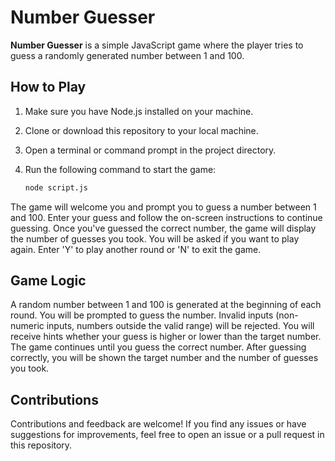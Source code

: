# Number Guesser

**Number Guesser** is a simple JavaScript game where the player tries to guess a randomly generated number between 1 and 100.

## How to Play

1. Make sure you have Node.js installed on your machine.
2. Clone or download this repository to your local machine.
3. Open a terminal or command prompt in the project directory.
4. Run the following command to start the game:

   ```bash
   node script.js

The game will welcome you and prompt you to guess a number between 1 and 100.
Enter your guess and follow the on-screen instructions to continue guessing.
Once you've guessed the correct number, the game will display the number of guesses you took.
You will be asked if you want to play again. Enter 'Y' to play another round or 'N' to exit the game.


## Game Logic
A random number between 1 and 100 is generated at the beginning of each round.
You will be prompted to guess the number.
Invalid inputs (non-numeric inputs, numbers outside the valid range) will be rejected.
You will receive hints whether your guess is higher or lower than the target number.
The game continues until you guess the correct number.
After guessing correctly, you will be shown the target number and the number of guesses you took.


## Contributions
Contributions and feedback are welcome! If you find any issues or have suggestions for improvements, feel free to open an issue or a pull request in this repository.
